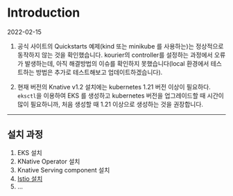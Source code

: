 # Introduction

2022-02-15

1. 공식 사이트의 Quickstarts 예제(kind 또는 minikube 를 사용하는)는 정상적으로
   동작하지 않는 것을 확인했습니다. kourier의 controller를 설정하는 과정에서 오류가 발생하는데, 
   아직 해결방법의 이슈를 확인하지 못했습니다(local 환경에서 테스트하는 방법은
   추가로 테스트해보고 업데이트하겠습니다).

2. 현재 버전의 Knative v1.2 설치에는 kubernetes 1.21 버전 이상이 필요하다.
   `eksctl`을 이용하여 EKS 를 생성하고 kubernetes 버전을 업그레이드할 때 시간이
   많이 필요하니까, 처음 생성할 때 1.21 이상으로 생성하는 것을 권장합니다.

---

## 설치 과정 

1. EKS 설치
2. KNative Operator 설치 
3. Knative Serving component 설치 
4. [Istio 설치](./install-istio/README.md)
5. ...
